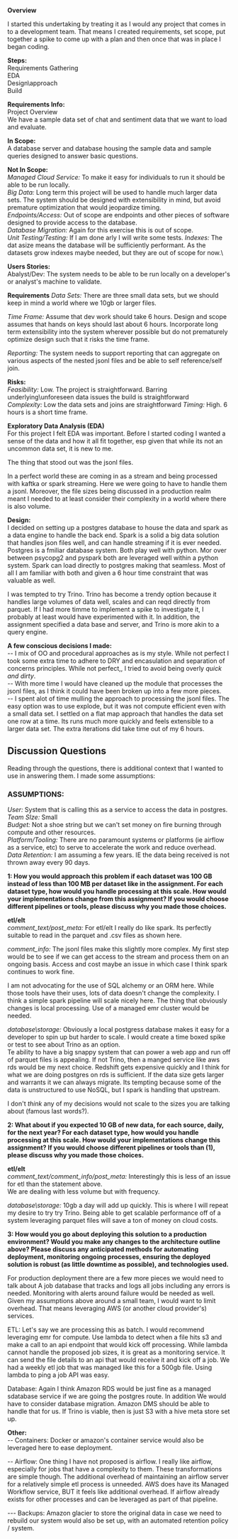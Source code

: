 **Overview**

I started this undertaking by treating it as I would any project that comes in to a development 
team.  That means I created requirements, set scope, put together a spike to come up with
a plan and then once that was in place I began coding.

**Steps:**\
Requirements Gathering\
EDA\
Design\approach\
Build


**Requirements Info:**\
Project Overview\
We have a sample data set of chat and sentiment data that we want to load 
and evaluate.


**In Scope:**\
A database server and database housing the sample data and sample 
queries designed to answer basic questions.

**Not In Scope:** \
_Managed Cloud Service:_ To make it easy for individuals to run it should be able 
to be run locally.\
_Big Data:_  Long term this project will be used to handle much larger data 
sets.  The system should be designed with extensibility in mind, 
but avoid premature optimization that would jeopardize timing.\
_Endpoints/Access:_ Out of scope are endpoints and other pieces of software
designed to provide access to the database.\
_Database Migration:_  Again for this exercise this is out of scope.\
_Unit Testing/Testing:_ If I am done arly I will write some tests.
_Indexes:_ The dat asize means the database will be sufficiently performant.  As the 
datasets grow indexes maybe needed, but they are out of scope for now.\

**Users Stories:**  
Abalyst/Dev:  The system needs to be able to be run locally on a developer's
or analyst's machine to validate.

**Requirements**
_Data Sets:_ There are three small data sets, but we should 
keep in mind a world where we 10gb or larger files.

_Time Frame:_  Assume that dev work should take 6 hours.  Design and scope assumes that hands on keys
should last about 6 hours.  Incorporate long term extensibility into the 
system wherever possible but do not prematurely optimize design such that it 
risks the time frame.

_Reporting:_  The system needs to support reporting that can aggregate on various aspects of the 
nested jsonl files and be able to self reference/self join.

**Risks:**\
_Feasibility:_  Low.  The project is straightforward.  Barring underlying\unforeseen
data issues the build is straightforward\
_Complexity:_  Low the data sets and joins are straightforward
_Timing:_  High.  6 hours is a short time frame.

**Exploratory Data Analysis (EDA)**\
For this project I felt EDA was important.  Before I started coding I wanted a sense 
of the data and how it all fit together, esp given that while its not an uncommon
data set, it is new to me.

The thing that stood out was the jsonl files.  

In a perfect world these are coming in as a stream and being processed 
with kaftka or spark streaming.  Here we were going to have to handle 
them a jsonl.  Moreover, the file sizes being discussed in a production 
realm meant I needed to at least consider their complexity in a 
world where there is also volume.

**Design:**\
I decided on setting up a postgres database to house the data and spark as a data
engine to handle the back end.  Spark is a solid a big data solution that handles 
json files well, and can handle streaming if it is ever needed.  Postgres is a fmiliar 
database system.  Both play well with python.  Mor over between psycopg2 and pyspark 
both are leveraged well within a python system.  Spark can load directly to postgres 
making that seamless.  Most of all I am familiar with both and given a 6 hour time 
constraint that was valuable as well.

I was tempted to try Trino.  Trino has become a trendy option because it handles
large volumes of data well, scales and can reqd directly from parquet.  If I had more
timme to implement a spike to investigate it, I probably at least would have 
experimented with it.  In addition, the assignment specified a data base and server,
and Trino is more akin to a query engine.

**A few conscious decisions I made:**\
-- I mix of OO and procedural approaches as is my style.  While not perfect I took some extra
time to adhere to DRY and encasulation and separation of concerns principles.  While not
perfect,, I tried to avoid being overly _quick and dirty_.\
-- With more time I would have cleaned up the module that processes the jsonl files, as I think it 
could have been broken up into a few more pieces.\
-- I spent alot of time mulling the approach to processing the jsonl files.   The easy option 
was to use explode, but it was not compute efficient even with a small data set.  I settled on 
a flat map approach that handles the data set one row at a time.  Its runs much more quickly
and feels extensible to a larger data set.  The extra iterations did take time out of my 6 hours.


## **Discussion Questions**

Reading through the questions, there is additional context that I wanted to use in answering them.
I made some assumptions:

### **ASSUMPTIONS:**
_User:_  System that is calling this as a service to access the data in postgres.\
_Team SIze:_ Small\
_Budget:_ Not a shoe string but we can't set money on fire burning through compute 
and other resources.\
_Platform/Tooling:_  There are no paramount systems or platforms 
(ie airflow as a service, etc) to serve to accelerate the work and reduce overhead.\
_Data Retention:_  I am assuming a few years.  IE the data being received is not thrown
away every 90 days.


**1: How you would approach this problem if each dataset was 100 GB instead of less than 
100 MB per dataset like in the assignment.  For each dataset type, how would you handle 
processing at this scale. How would your implementations change from this assignment? 
If you would choose different pipelines or tools, please discuss why you made those choices.**

**etl/elt**\
_comment_text/post_meta:_ For etl/elt I really do like spark.  Its perfectly suitable to
read in the parquet and .csv files as shown here.

_comment_info:_  The jsonl files make this slightly more complex.  My first step would be
to see if we can get access to the stream and process them on an ongoing basis.  Access and cost 
maybe an issue in which case I think spark continues to work fine.

I am not advocating for the use of SQL alchemy or an ORM here.  While those tools have their uses,
lots of data doesn't change the complexity.  I think a simple spark pipeline will scale nicely here.
The thing that obviously changes is local processing.  Use of a managed emr cluster would be needed.

_database\storage:_  Obviously a local postgress database makes it easy for a developer to spin up
but harder to scale.  I would create a time boxed spike or test to see about Trino as an option.  
Te ability to have a big snappy system that can power a web app and run off of parquet files is 
appealing.  If not Trino, then a manged service like aws rds would be my next choice.  Redshift gets 
expensive quickly and I think for what we are doing postgres on rds is sufficient.  If the data 
size gets larger and warrants it we can always migrate.  Its tempting because some of the data 
is unstructured to use NoSQL, but I spark is handling that upstream.

I don't _think_ any of my decisions would not scale to the sizes you are talking 
about (famous last words?).

**2: What about if you expected 10 GB of new data, for each source, daily, for the next year? 
For each dataset type, how would you handle processing at this scale. How would your 
implementations change this assignment? If you would choose different pipelines or tools than 
(1), please discuss why you made those choices.** 

**etl/elt**\
_comment_text/comment_info/post_meta:_ Interestingly this is less of an issue for etl than the statement above.  
We are dealing with less volume but with frequency.

_database\storage:_  10gb a day will add up quickly. This is where I will repeat my desire to try
try Trino.  Being able to get scalable performance off of a system leveraging parquet files will save a
ton of money on cloud costs.

**3: How would you go about deploying this solution to a production environment? Would you 
make any changes to the architecture outline above? Please discuss any anticipated methods 
for automating deployment, monitoring ongoing processes, ensuring the deployed solution is 
robust (as little downtime as possible), and technologies used.**

For production deployment there are a few more pieces we would need to talk about  A job database 
that tracks and logs all jobs including any errors is needed.   Monitoring with alerts around 
failure would be needed as well.  Given my assumptions above around a small team, I would want to
limit overhead.  That means leveraging AWS (or another cloud provider's) services.

ETL: Let's say we are processing this as batch.  I would recommend leveraging emr for compute.
Use lambda to detect when a file hits s3 and make a call to an api endpoint that would kick 
off processing.  While lambda cannot handle the proposed job sizes, it is great as a monitoring
service.  It can send the file details to an api that would receive it and kick off a job.  We 
had a weekly etl job that was managed like this for a 500gb file.  Using lambda to ping a job
API was easy.

Database:  Again I think Amazon RDS would be just fine as a managed sdatabase service if we
are going the postgres route.  In addition We would have to consider database migration.  Amazon 
DMS should be able to handle that for us.   If Trino is viable, then is just S3 with a hive 
meta store set up.

**Other:**\
-- Containers: Docker or amazon's container service would also be leveraged here to ease deployment. 

-- Airflow:  One thing I have not proposed is airflow.  I really like airflow, especially for jobs that 
have a complexity to them.  These transformations are simple though.  The additional overhead 
of maintaining an airflow server for a relatively simple etl process is unneeded.  AWS does have 
its Managed Workflow service, BUT it feels like additional overhead.  If airflow
already exists for other processes and can be leveraged as part of that pipeline.

--- Backups: Amazon glacier to store the original data in case we need to rebuild our system would 
also be set up, with an automated retention policy / system.







